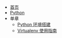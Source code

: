 <!-- _sidebar.md -->

- [首页](/)
- [Python](Programming/Python/)
- 单章
  - [Python 环境搭建](Programming/Python/Python环境搭建)
  - [Virtualenv 使用指南](Programming/Python/Virtualenv使用指南)
